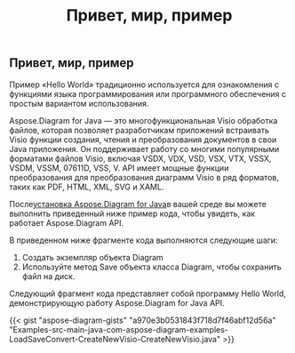 ﻿---
title: Привет, мир, пример
type: docs
weight: 100
url: /ru/java/hello-world-example/
---
## **Привет, мир, пример**
Пример «Hello World» традиционно используется для ознакомления с функциями языка программирования или программного обеспечения с простым вариантом использования.

Aspose.Diagram for Java — это многофункциональная Visio обработка файлов, которая позволяет разработчикам приложений встраивать Visio функции создания, чтения и преобразования документов в свои Java приложения. Он поддерживает работу со многими популярными форматами файлов Visio, включая VSDX, VDX, VSD, VSX, VTX, VSSX, VSDM, VSSM, 07611D, VSS, V. API имеет мощные функции преобразования для преобразования диаграмм Visio в ряд форматов, таких как PDF, HTML, XML, SVG и XAML.

После[установка Aspose.Diagram for Java](/diagram/ru/java/installation/)в вашей среде вы можете выполнить приведенный ниже пример кода, чтобы увидеть, как работает Aspose.Diagram API.

В приведенном ниже фрагменте кода выполняются следующие шаги:

1. Создать экземпляр объекта Diagram
1. Используйте метод Save объекта класса Diagram, чтобы сохранить файл на диск.

Следующий фрагмент кода представляет собой программу Hello World, демонстрирующую работу Aspose.Diagram for Java API.

{{< gist "aspose-diagram-gists" "a970e3b0531843f718d7f46abf12d56a" "Examples-src-main-java-com-aspose-diagram-examples-LoadSaveConvert-CreateNewVisio-CreateNewVisio.java" >}}




